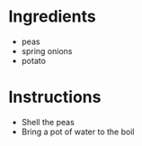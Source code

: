# Ingredients
- peas
- spring onions
- potato
# Instructions
- Shell the peas
- Bring a pot of water to the boil

